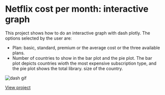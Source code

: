 # Netflix cost per month: interactive graph 
This project shows how to do an interactive graph with dash plotly. The options selected by the user are:
* Plan: basic, standard, premium or the average cost or the three available plans.
* Number of countries to show in the bar plot and the pie plot. The bar plot depicts countries wioth the most expensive subscription type, and the pie plot shows the total library. size of the country.


![dash gif](https://user-images.githubusercontent.com/97046344/153580925-9bd46461-0740-4521-80d0-6f93a6ee3e0a.gif)


 [View project](/Nextflix%20cost%20interactive%20graph/Dash_plotly_data_visualization.py)
